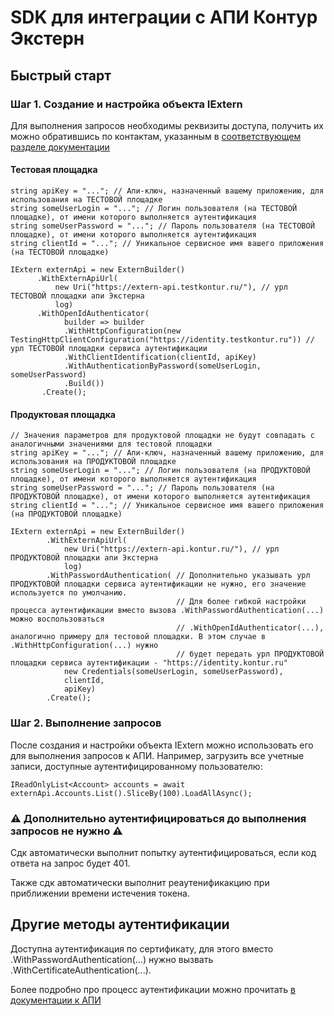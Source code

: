 # SDK для интеграции с АПИ Контур Экстерн

## Быстрый старт

### Шаг 1. Создание и настройка объекта IExtern

Для выполнения запросов необходимы реквизиты доступа, получить их можно обратившись по контактам, указанным в [соответствующем разделе  документации](https://docs-ke.kontur.ru/auth_oidc/api-key.html)

#### Тестовая площадка

    string apiKey = "..."; // Апи-ключ, назначенный вашему приложению, для использования на ТЕСТОВОЙ площадке
    string someUserLogin = "..."; // Логин пользователя (на ТЕСТОВОЙ площадке), от имени которого выполняется аутентификация
    string someUserPassword = "..."; // Пароль пользователя (на ТЕСТОВОЙ площадке), от имени которого выполняется аутентификация
    string clientId = "..."; // Уникальное сервисное имя вашего приложения (на ТЕСТОВОЙ площадке)

    IExtern externApi = new ExternBuilder()
          .WithExternApiUrl(
              new Uri("https://extern-api.testkontur.ru/"), // урл ТЕСТОВОЙ площадки апи Экстерна
              log)
          .WithOpenIdAuthenticator(
                builder => builder
                .WithHttpConfiguration(new TestingHttpClientConfiguration("https://identity.testkontur.ru")) // урл ТЕСТОВОЙ площадки сервиса аутентификации
                .WithClientIdentification(clientId, apiKey)
                .WithAuthenticationByPassword(someUserLogin, someUserPassword)
                .Build())                
           .Create();
           
           
#### Продуктовая площадка


    // Значения параметров для продуктовой площадки не будут совпадать с аналогичными значениями для тестовой площадки
    string apiKey = "..."; // Апи-ключ, назначенный вашему приложению, для использования на ПРОДУКТОВОЙ площадке
    string someUserLogin = "..."; // Логин пользователя (на ПРОДУКТОВОЙ площадке), от имени которого выполняется аутентификация
    string someUserPassword = "..."; // Пароль пользователя (на ПРОДУКТОВОЙ площадке), от имени которого выполняется аутентификация
    string clientId = "..."; // Уникальное сервисное имя вашего приложения (на ПРОДУКТОВОЙ площадке)

    IExtern externApi = new ExternBuilder()
            .WithExternApiUrl(
                new Uri("https://extern-api.kontur.ru/"), // урл ПРОДУКТОВОЙ площадки апи Экстерна
                log)
            .WithPasswordAuthentication( // Дополнительно указывать урл ПРОДУКТОВОЙ площадки сервиса аутентификации не нужно, его значение используется по умолчанию.
                                         // Для более гибкой настройки процесса аутентификации вместо вызова .WithPasswordAuthentication(...) можно воспользоваться
                                         // .WithOpenIdAuthenticator(...), аналогично примеру для тестовой площадки. В этом случае в .WithHttpConfiguration(...) нужно
                                         // будет передать урл ПРОДУКТОВОЙ площадки сервиса аутентификации - "https://identity.kontur.ru"
                new Credentials(someUserLogin, someUserPassword),
                clientId,
                apiKey)
            .Create();
            
### Шаг 2. Выполнение запросов

После создания и настройки объекта IExtern можно использовать его для выполнения запросов к АПИ. Например, загрузить все учетные записи, доступные аутентифицированному пользователю:

    IReadOnlyList<Account> accounts = await externApi.Accounts.List().SliceBy(100).LoadAllAsync();

### :warning: Дополнительно аутентифицироваться до выполнения запросов не нужно :warning:
Cдк автоматически выполнит попытку аутентифицироваться, если код ответа на запрос будет 401.


Также сдк автоматически выполнит реаутенификакцию при приближении времени истечения токена. 

## Другие методы аутентификации

Доступна аутентификация по сертификату, для этого вместо .WithPasswordAuthentication(...) нужно вызвать  .WithCertificateAuthentication(...).

Более подробно про процесс аутентификации можно прочитать [ в документации к АПИ](https://docs-ke.kontur.ru/auth_oidc/index.html)


